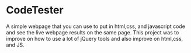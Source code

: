 # CodeTester
A simple webpage that you can use to put in html,css, and javascript code and see the live webpage results on the same page. This project was to improve on how to use a lot of jQuery tools and also improve on html,css, and JS.

